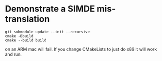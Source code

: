 # Demonstrate a SIMDE mis-translation

```
git submodule update --init --recursive
cmake -Bbuild
cmake --build build
```

on an ARM mac will fail. If you change CMakeLists to just do x86 it will work and run.
